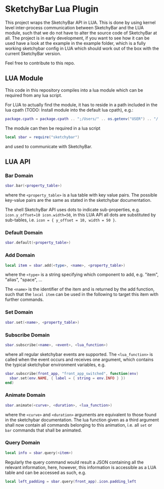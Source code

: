 # SketchyBar Lua Plugin
This project wraps the SketchyBar API in LUA. This is done by using kernel
level inter-process communication between SketchyBar and the LUA module, such
that we do not have to alter the source code of SketchyBar at all.
The project is in early development, if you want to see how it can be used have
a look at the example in the example folder, which is a fully working
sketchybar config in LUA which should work out of the box with the current
SketchyBar version.

Feel free to contribute to this repo.

## LUA Module
This code in this repository compiles into a lua module which can be
required from any lua script.

For LUA to actually find the module, it has to reside in a path included in the
lua cpath (TODO: Install module into the default lua cpath), e.g.:
```lua
package.cpath = package.cpath .. ";/Users/" .. os.getenv("USER") .. "/.local/share/sketchybar_lua/?.so"
```

The module can then be required in a lua script
```lua
local sbar = require("sketchybar")
```
and used to communicate with SketchyBar.

## LUA API
### Bar Domain
```lua
sbar.bar(<property_table>)
```
where the `<property_table>` is a lua table with key value pairs. The possible
key-value pairs are the same as stated in the sketchybar documentation.

The shell SketchyBar API uses dots to indicate sub-properties, e.g.
`icon.y_offset=10 icon.width=50`, in this LUA API all dots are substituted by
sub-tables, i.e. `icon = { y_offset = 10, width = 50 }`.

### Default Domain
```lua
sbar.default(<property_table>)
```

### Add Domain
```lua
local item = sbar.add(<type>, <name>, <property_table>)
```
where the `<type>` is a string specifying which component to add,
e.g. "item", "alias", "space", ...

The `<name>` is the identifier of the item and is returned by the add function,
such that the `local item` can be used in the following to target this item
with further commands.

### Set Domain
```lua
sbar.set(<name>, <property_table>)
```

### Subscribe Domain
```lua
sbar.subscribe(<name>, <event>, <lua_function>)
```
where all regular sketchybar events are supported. The `<lua_function>` is
called when the event occurs and receives one argument, which contains the
typical sketchybar environment variables, e.g. 
```lua
sbar.subscribe(front_app, "front_app_switched", function(env)
  sbar.set(env.NAME, { label = { string = env.INFO } })
end)
```

### Animate Domain
```lua
sbar.animate(<curve>, <duration>, <lua_function>)
```
where the `<curve>` and `<duration>` arguments are equivalent to those found in
the sketchybar documentation.
The lua function given as a third argument shall now contain all commands
belonging to this animation, i.e. all `set` or `bar` commands that shall be
animated.

### Query Domain
```lua
local info = sbar.query(<item>)
```
Regularly the query command would result a JSON containing all the relevant information, here, however, this information is accessible as a LUA table and can be accessed as such, e.g.
```lua
local left_padding = sbar.query(front_app).icon.padding_left
```

